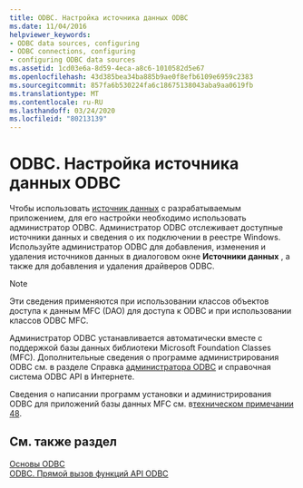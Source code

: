 ```yaml
---
title: ODBC. Настройка источника данных ODBC
ms.date: 11/04/2016
helpviewer_keywords:
- ODBC data sources, configuring
- ODBC connections, configuring
- configuring ODBC data sources
ms.assetid: 1cd03e6a-8d59-4eca-a8c6-1010582d5e67
ms.openlocfilehash: 43d385bea34ba885b9ae0f8efb6109e6959c2383
ms.sourcegitcommit: 857fa6b530224fa6c18675138043aba9aa0619fb
ms.translationtype: MT
ms.contentlocale: ru-RU
ms.lasthandoff: 03/24/2020
ms.locfileid: "80213139"
---
```

# <a name="odbc-configuring-an-odbc-data-source"></a>ODBC. Настройка источника данных ODBC

Чтобы использовать [источник данных](../../data/odbc/data-source-odbc.md) с разрабатываемым приложением, для его настройки необходимо использовать администратор ODBC. Администратор ODBC отслеживает доступные источники данных и сведения о их подключении в реестре Windows. Используйте администратор ODBC для добавления, изменения и удаления источников данных в диалоговом окне **Источники данных** , а также для добавления и удаления драйверов ODBC.

> [!NOTE]
>  Эти сведения применяются при использовании классов объектов доступа к данным MFC (DAO) для доступа к ODBC и при использовании классов ODBC MFC.

Администратор ODBC устанавливается автоматически вместе с поддержкой базы данных библиотеки Microsoft Foundation Classes (MFC). Дополнительные сведения о программе администрирования ODBC см. в разделе Справка [администратора ODBC](../../data/odbc/odbc-administrator.md) и справочная система ODBC API в Интернете.

Сведения о написании программ установки и администрирования ODBC для приложений базы данных MFC см. в[техническом примечании 48](../../mfc/tn048-writing-odbc-setup-and-administration-programs.md).

## <a name="see-also"></a>См. также раздел

[Основы ODBC](../../data/odbc/odbc-basics.md)<br/>
[ODBC. Прямой вызов функций API ODBC](../../data/odbc/odbc-calling-odbc-api-functions-directly.md)
